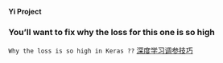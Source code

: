 **Yi Project**
### You’ll want to fix why the loss for this one is so high
`Why the loss is so high in Keras ??`
[深度学习调参技巧](https://tsinghua-gongjing.github.io/posts/DL-tricks.html)
